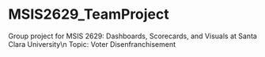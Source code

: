 # MSIS2629_TeamProject

Group project for MSIS 2629: Dashboards, Scorecards, and Visuals at Santa Clara University\n
Topic: Voter Disenfranchisement
